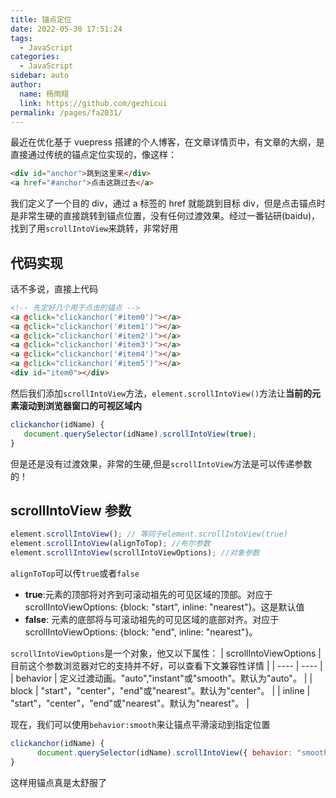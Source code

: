 ```yaml
---
title: 锚点定位
date: 2022-05-30 17:51:24
tags: 
  - JavaScript
categories: 
  - JavaScript
sidebar: auto
author: 
  name: 杨雨翔
  link: https://github.com/gezhicui
permalink: /pages/fa2031/
---
```


最近在优化基于 vuepress 搭建的个人博客，在文章详情页中，有文章的大纲，是直接通过传统的锚点定位实现的，像这样：

```html
<div id="anchor">跳到这里来</div>
<a href="#anchor">点击这跳过去</a>
```

我们定义了一个目的 div，通过 a 标签的 href 就能跳到目标 div，但是点击锚点时是非常生硬的直接跳转到锚点位置，没有任何过渡效果。经过一番钻研(baidu)，找到了用`scrollIntoView`来跳转，非常好用

<!-- more -->

## 代码实现

话不多说，直接上代码

```html
<!-- 先定好几个用于点击的锚点 -->
<a @click="clickanchor('#item0')"></a>
<a @click="clickanchor('#item1')"></a>
<a @click="clickanchor('#item2')"></a>
<a @click="clickanchor('#item3')"></a>
<a @click="clickanchor('#item4')"></a>
<a @click="clickanchor('#item5')"></a>
<div id="item0"></div>
```

然后我们添加`scrollIntoView`方法，`element.scrollIntoView()`方法让**当前的元素滚动到浏览器窗口的可视区域内**

```js
clickanchor(idName) {
   document.querySelector(idName).scrollIntoView(true);
}
```

但是还是没有过渡效果，非常的生硬,但是`scrollIntoView`方法是可以传递参数的！

## scrollIntoView 参数

```js
element.scrollIntoView(); // 等同于element.scrollIntoView(true)
element.scrollIntoView(alignToTop); //布尔参数
element.scrollIntoView(scrollIntoViewOptions); //对象参数
```

`alignToTop`可以传`true`或者`false`

- **true**:元素的顶部将对齐到可滚动祖先的可见区域的顶部。对应于 scrollIntoViewOptions: {block: "start", inline: "nearest"}。这是默认值
- **false**: 元素的底部将与可滚动祖先的可见区域的底部对齐。对应于 scrollIntoViewOptions: {block: "end", inline: "nearest"}。

`scrollIntoViewOptions`是一个对象，他又以下属性：
| scrollIntoViewOptions | 目前这个参数浏览器对它的支持并不好，可以查看下文兼容性详情 |
| ---- | ---- |
| behavior | 定义过渡动画。"auto","instant"或"smooth"。默认为"auto"。 |
| block | "start"，"center"，"end"或"nearest"。默认为"center"。 |
| inline | "start"，"center"，"end"或"nearest"。默认为"nearest"。 |

现在，我们可以使用`behavior:smooth`来让锚点平滑滚动到指定位置

```js
clickanchor(idName) {
      document.querySelector(idName).scrollIntoView({ behavior: "smooth" });
}
```

这样用锚点真是太舒服了
